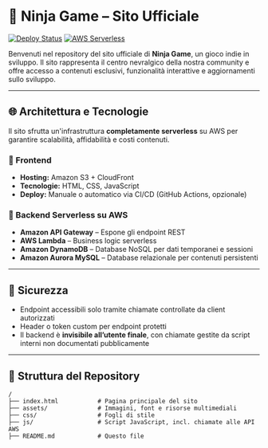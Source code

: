 # 🥷 Ninja Game – Sito Ufficiale

[![Deploy Status](https://img.shields.io/badge/deploy-automatic-green?style=flat-square)](#)
[![AWS Serverless](https://img.shields.io/badge/backend-AWS_Lambda_|_API_Gateway_|_DynamoDB_|_Aurora-yellow?style=flat-square&logo=amazon-aws)](#)

Benvenuti nel repository del sito ufficiale di **Ninja Game**, un gioco indie in sviluppo. Il sito rappresenta il centro nevralgico della nostra community e offre accesso a contenuti esclusivi, funzionalità interattive e aggiornamenti sullo sviluppo.

---

## 🌐 Architettura e Tecnologie

Il sito sfrutta un'infrastruttura **completamente serverless** su AWS per garantire scalabilità, affidabilità e costi contenuti.

### 🔸 Frontend
- **Hosting:** Amazon S3 + CloudFront
- **Tecnologie:** HTML, CSS, JavaScript
- **Deploy:** Manuale o automatico via CI/CD (GitHub Actions, opzionale)

### 🔸 Backend Serverless su AWS
- **Amazon API Gateway** – Espone gli endpoint REST
- **AWS Lambda** – Business logic serverless
- **Amazon DynamoDB** – Database NoSQL per dati temporanei e sessioni
- **Amazon Aurora MySQL** – Database relazionale per contenuti persistenti

---

## 🔐 Sicurezza

- Endpoint accessibili solo tramite chiamate controllate da client autorizzati
- Header o token custom per endpoint protetti
- Il backend è **invisibile all’utente finale**, con chiamate gestite da script interni non documentati pubblicamente

---

## 📁 Struttura del Repository

```plaintext
/
├── index.html           # Pagina principale del sito
├── assets/              # Immagini, font e risorse multimediali
├── css/                 # Fogli di stile
├── js/                  # Script JavaScript, incl. chiamate alle API AWS
├── README.md            # Questo file

